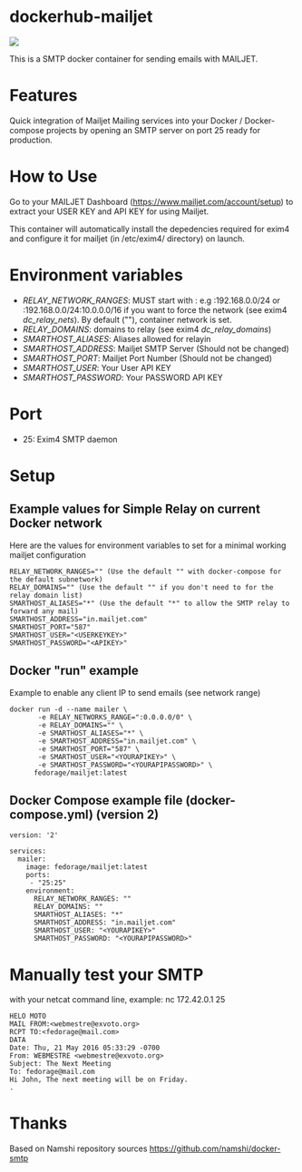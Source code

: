 # dockerhub-mailjet
[![](https://images.microbadger.com/badges/image/fedorage/mailjet.svg)](https://microbadger.com/images/fedorage/mailjet "Get your own image badge on microbadger.com")

This is a SMTP docker container for sending emails with MAILJET.

# Features
Quick integration of Mailjet Mailing services into your Docker / Docker-compose projects by opening an SMTP server on port 25 ready for production.

# How to Use
Go to your MAILJET Dashboard (https://www.mailjet.com/account/setup) to extract your USER KEY and API KEY for using Mailjet.

This container will automatically install the depedencies required for exim4 and configure it for mailjet (in /etc/exim4/ directory) on launch.

# Environment variables
 * *RELAY_NETWORK_RANGES*: MUST start with : e.g :192.168.0.0/24 or :192.168.0.0/24:10.0.0.0/16 if you want to force the network (see exim4 *dc_relay_nets*). By default (""), container network is set.
 * *RELAY_DOMAINS*: domains to relay (see exim4 *dc_relay_domains*)
 * *SMARTHOST_ALIASES*: Aliases allowed for relayin
 * *SMARTHOST_ADDRESS*: Mailjet SMTP Server (Should not be changed)
 * *SMARTHOST_PORT*: Mailjet Port Number (Should not be changed)
 * *SMARTHOST_USER*: Your User API KEY
 * *SMARTHOST_PASSWORD*: Your PASSWORD API KEY

# Port
* 25: Exim4 SMTP daemon

# Setup 
## Example values for Simple Relay on current Docker network
Here are the values for environment variables to set for a minimal working mailjet configuration
~~~~
RELAY_NETWORK_RANGES="" (Use the default "" with docker-compose for the default subnetwork)
RELAY_DOMAINS="" (Use the default "" if you don't need to for the relay domain list) 
SMARTHOST_ALIASES="*" (Use the default "*" to allow the SMTP relay to forward any mail)
SMARTHOST_ADDRESS="in.mailjet.com"
SMARTHOST_PORT="587"
SMARTHOST_USER="<USERKEYKEY>"
SMARTHOST_PASSWORD="<APIKEY>"
~~~~

## Docker "run" example
Example to enable any client IP to send emails (see network range)
~~~~
docker run -d --name mailer \
       -e RELAY_NETWORKS_RANGE=":0.0.0.0/0" \
       -e RELAY_DOMAINS="" \
       -e SMARTHOST_ALIASES="*" \
       -e SMARTHOST_ADDRESS="in.mailjet.com" \
       -e SMARTHOST_PORT="587" \
       -e SMARTHOST_USER="<YOURAPIKEY>" \
       -e SMARTHOST_PASSWORD="<YOURAPIPASSWORD>" \
      fedorage/mailjet:latest
~~~~

## Docker Compose example file (docker-compose.yml) (version 2)
~~~~
version: '2'

services:
  mailer:
    image: fedorage/mailjet:latest
    ports:
     - "25:25"
    environment:
      RELAY_NETWORK_RANGES: ""
      RELAY_DOMAINS: ""
      SMARTHOST_ALIASES: "*"
      SMARTHOST_ADDRESS: "in.mailjet.com"
      SMARTHOST_USER: "<YOURAPIKEY>"
      SMARTHOST_PASSWORD: "<YOURAPIPASSWORD>"
~~~~

# Manually test your SMTP
with your netcat command line, example: nc 172.42.0.1 25
~~~~
HELO MOTO
MAIL FROM:<webmestre@exvoto.org>
RCPT TO:<fedorage@mail.com>
DATA
Date: Thu, 21 May 2016 05:33:29 -0700
From: WEBMESTRE <webmestre@exvoto.org>
Subject: The Next Meeting
To: fedorage@mail.com
Hi John, The next meeting will be on Friday.
.
~~~~

# Thanks
Based on Namshi repository sources https://github.com/namshi/docker-smtp

